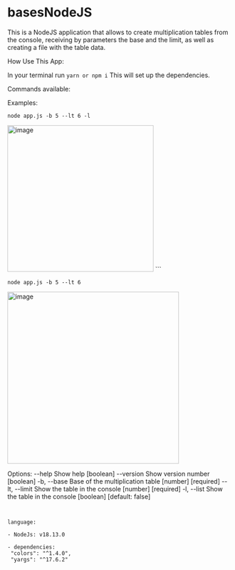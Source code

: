 # basesNodeJS
This is a NodeJS application that allows to create multiplication tables from the console, receiving by parameters the base and the limit, as well as creating a file with the table data. 

How Use This App: 

In your terminal run `yarn or npm i` This will set up the dependencies.

Commands available: 

Examples: 

```node app.js -b 5 --lt 6 -l ```

<img width="328" alt="image" src="https://user-images.githubusercontent.com/75432596/215504879-eb5c003d-8df7-4ffc-a076-042104a1e833.png">
```

```node app.js -b 5 --lt 6```

<img width="385" alt="image" src="https://user-images.githubusercontent.com/75432596/215505292-e464a800-f191-40ba-99c3-5b72e8449058.png">




Options:
      --help         Show help                                         [boolean]
      --version      Show version number                               [boolean]
  -b, --base         Base of the multiplication table        [number] [required]
      --lt, --limit  Show the table in the console           [number] [required]
  -l, --list         Show the table in the console    [boolean] [default: false]
 ```
 

language: 

- NodeJs: v18.13.0

- dependencies: 
  "colors": "^1.4.0",
  "yargs": "^17.6.2"
 



